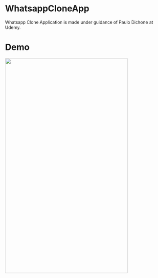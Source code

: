 # WhatsappCloneApp
Whatsapp Clone Application is made under guidance of Paulo Dichone at Udemy.

# Demo
<img src=https://github.com/rajatdb/WhatsappCloneApp/blob/master/demo.gif width="400" height="700">
